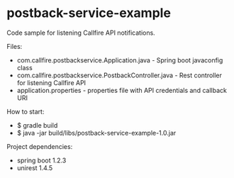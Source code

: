 # postback-service-example
Code sample for listening Callfire API notifications.

Files:
 - com.callfire.postbackservice.Application.java - Spring boot javaconfig class
 - com.callfire.postbackservice.PostbackController.java - Rest controller for listening Callfire API
 - application.properties - properties file with API credentials and callback URI
 
How to start:
 - $ gradle build
 - $ java -jar build/libs/postback-service-example-1.0.jar

Project dependencies:
 - spring boot 1.2.3
 - unirest 1.4.5